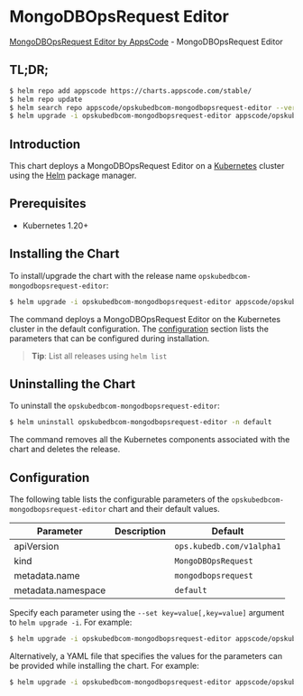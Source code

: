 # MongoDBOpsRequest Editor

[MongoDBOpsRequest Editor by AppsCode](https://appscode.com) - MongoDBOpsRequest Editor

## TL;DR;

```bash
$ helm repo add appscode https://charts.appscode.com/stable/
$ helm repo update
$ helm search repo appscode/opskubedbcom-mongodbopsrequest-editor --version=v0.17.0
$ helm upgrade -i opskubedbcom-mongodbopsrequest-editor appscode/opskubedbcom-mongodbopsrequest-editor -n default --create-namespace --version=v0.17.0
```

## Introduction

This chart deploys a MongoDBOpsRequest Editor on a [Kubernetes](http://kubernetes.io) cluster using the [Helm](https://helm.sh) package manager.

## Prerequisites

- Kubernetes 1.20+

## Installing the Chart

To install/upgrade the chart with the release name `opskubedbcom-mongodbopsrequest-editor`:

```bash
$ helm upgrade -i opskubedbcom-mongodbopsrequest-editor appscode/opskubedbcom-mongodbopsrequest-editor -n default --create-namespace --version=v0.17.0
```

The command deploys a MongoDBOpsRequest Editor on the Kubernetes cluster in the default configuration. The [configuration](#configuration) section lists the parameters that can be configured during installation.

> **Tip**: List all releases using `helm list`

## Uninstalling the Chart

To uninstall the `opskubedbcom-mongodbopsrequest-editor`:

```bash
$ helm uninstall opskubedbcom-mongodbopsrequest-editor -n default
```

The command removes all the Kubernetes components associated with the chart and deletes the release.

## Configuration

The following table lists the configurable parameters of the `opskubedbcom-mongodbopsrequest-editor` chart and their default values.

|     Parameter      | Description |               Default                |
|--------------------|-------------|--------------------------------------|
| apiVersion         |             | <code>ops.kubedb.com/v1alpha1</code> |
| kind               |             | <code>MongoDBOpsRequest</code>       |
| metadata.name      |             | <code>mongodbopsrequest</code>       |
| metadata.namespace |             | <code>default</code>                 |


Specify each parameter using the `--set key=value[,key=value]` argument to `helm upgrade -i`. For example:

```bash
$ helm upgrade -i opskubedbcom-mongodbopsrequest-editor appscode/opskubedbcom-mongodbopsrequest-editor -n default --create-namespace --version=v0.17.0 --set apiVersion=ops.kubedb.com/v1alpha1
```

Alternatively, a YAML file that specifies the values for the parameters can be provided while
installing the chart. For example:

```bash
$ helm upgrade -i opskubedbcom-mongodbopsrequest-editor appscode/opskubedbcom-mongodbopsrequest-editor -n default --create-namespace --version=v0.17.0 --values values.yaml
```
